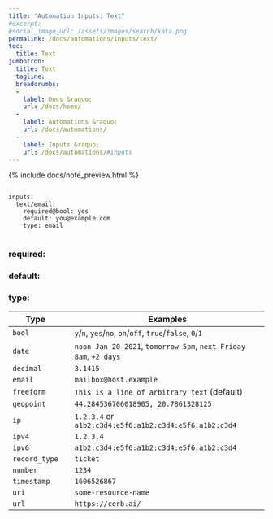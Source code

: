 ```yaml
---
title: "Automation Inputs: Text"
#excerpt: 
#social_image_url: /assets/images/search/kata.png
permalink: /docs/automations/inputs/text/
toc:
  title: Text
jumbotron:
  title: Text
  tagline: 
  breadcrumbs:
  -
    label: Docs &raquo;
    url: /docs/home/
  -
    label: Automations &raquo;
    url: /docs/automations/
  -
    label: Inputs &raquo;
    url: /docs/automations/#inputs
---
```


{% include docs/note_preview.html %}

<pre>
<code class="language-cerb">
inputs:
  text/email:
    required@bool: yes
    default: you@example.com
    type: email
</code>
</pre>

### required:

### default:

### type:

| Type | | Examples
|-|-|-
| `bool` | | `y`/`n`, `yes`/`no`, `on`/`off`, `true`/`false`, `0`/`1`
| `date` | | `noon Jan 20 2021`, `tomorrow 5pm`, `next Friday 8am`, `+2 days`
| `decimal` | | `3.1415`
| `email` | | `mailbox@host.example`
| `freeform` | | `This is a line of arbitrary text` (default)
| `geopoint` | | `44.284536706018905, 20.7861328125`
| `ip` | | `1.2.3.4` or `a1b2:c3d4:e5f6:a1b2:c3d4:e5f6:a1b2:c3d4`
| `ipv4` | | `1.2.3.4`
| `ipv6` | | `a1b2:c3d4:e5f6:a1b2:c3d4:e5f6:a1b2:c3d4`
| `record_type` | | `ticket`
| `number` | | `1234`
| `timestamp` | | `1606526867`
| `uri` | | `some-resource-name`
| `url` | | `https://cerb.ai/`

